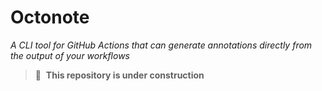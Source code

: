 # Octonote

_A CLI tool for GitHub Actions that can generate annotations directly from the
output of your workflows_

> 🚧&nbsp;&nbsp;**This repository is under construction**
